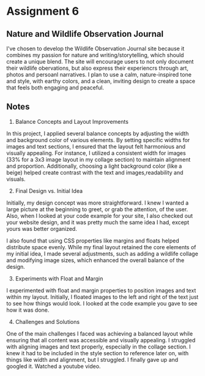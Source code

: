 # Assignment 6

## Nature and Wildlife Observation Journal

I've chosen to develop the Wildlife Observation Journal site because it combines my passion for nature and writing/storytelling, which should create a unique blend. The site will encourage users to not only document their wildlife obervations, but also express their experiencrs through art, photos and persoanl narratives. I plan to use a calm, nature-inspired tone and style, with earthy colors, and a clean, inviting design to create a space that feels both engaging and peaceful.

## Notes

1. Balance Concepts and Layout Improvements

In this project, I applied several balance concepts by adjusting the width and background color of various elements. By setting specific widths for images and text sections, I ensured that the layout felt harmonious and visually appealing. For instance, I utilized a consistent width for images (33% for a 3x3 image layout in my collage section) to maintain alignment and proportion. Additionally, choosing a light background color (like a beige) helped create contrast with the text and images,readability and visuals. 

2. Final Design vs. Initial Idea

Initially, my design concept was more straightforward. I knew I wanted a large picture at the beginning to greet, or grab the attention, of the user. Also, when I looked at your code example for your site, I also checked out your website design, and it was pretty much the same idea I had, except yours was better organized. 

I also found that using CSS properties like margins and floats helped distribute space evenly. While my final layout retained the core elements of my initial idea, I made several adjustments, such as adding a wildlife collage and modifying image sizes, which enhanced the overall balance of the design.

3. Experiments with Float and Margin

I experimented with float and margin properties to position images and text within my layout. Initially, I floated images to the left and right of the text just to see how things would look. I looked at the code example you gave to see how it was done.

4. Challenges and Solutions

One of the main challenges I faced was achieving a balanced layout while ensuring that all content was accessible and visually appealing. I struggled with aligning images and text properly, especially in the collage section. I knew it had to be included in the style section to reference later on, with things like width and alignment, but I struggled. I finally gave up and googled it. Watched a youtube video.

